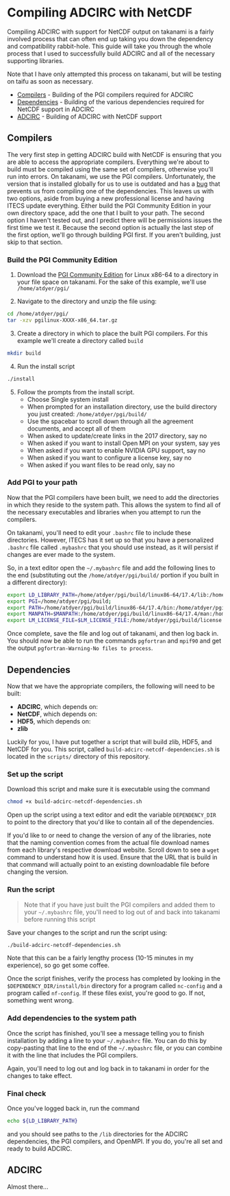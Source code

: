 # Compiling ADCIRC with NetCDF

Compiling ADCIRC with support for NetCDF output on takanami is a fairly involved process that can often end up taking you down the dependency and compatibility rabbit-hole. This guide will take you through the whole process that I used to successfully build ADCIRC and all of the necessary supporting libraries.

Note that I have only attempted this process on takanami, but will be testing on taifu as soon as necessary.

* [Compilers](#compilers) - Building of the PGI compilers required for ADCIRC
* [Dependencies](#dependencies) - Building of the various dependencies required for NetCDF support in ADCIRC
* [ADCIRC](#adcirc) - Building of ADCIRC with NetCDF support

## Compilers

The very first step in getting ADCIRC build with NetCDF is ensuring that you are able to access the appropriate compilers. Everything we're about to build must be compiled using the same set of compilers, otherwise you'll run into errors. On takanami, we use the PGI compilers. Unfortunately, the version that is installed globally for us to use is outdated and has a [bug](http://www.pgroup.com/userforum/viewtopic.php?t=3278&start=0&postdays=0&postorder=asc&highlight=&sid=ddadfd9e77e22b689480864e1987ca84) that prevents us from compiling one of the dependencies. This leaves us with two options, aside from buying a new professional license and having ITECS update everything. Either build the PGI Community Edition in your own directory space, add the one that I built to your path. The second option I haven't tested out, and I predict there will be permissions issues the first time we test it. Because the second option is actually the last step of the first option, we'll go through building PGI first. If you aren't building, just skip to that section.

### Build the PGI Community Edition

1. Download the [PGI Community Edition](http://www.pgroup.com/products/community.htm) for Linux x86-64 to a directory in your file space on takanami. For the sake of this example, we'll use ```/home/atdyer/pgi/```

2. Navigate to the directory and unzip the file using:
```bash
cd /home/atdyer/pgi/
tar -xzv pgilinux-XXXX-x86_64.tar.gz
```

3. Create a directory in which to place the built PGI compilers. For this example we'll create a directory called ```build```
```bash
mkdir build
```

4. Run the install script
```bash
./install
```

5. Follow the prompts from the install script.
    * Choose Single system install
    * When prompted for an installation directory, use the build directory you just created: ```/home/atdyer/pgi/build/```
    * Use the spacebar to scroll down through all the agreement documents, and accept all of them
    * When asked to update/create links in the 2017 directory, say no
    * When asked if you want to install Open MPI on your system, say yes
    * When asked if you want to enable NVIDIA GPU support, say no
    * When asked if you want to configure a license key, say no
    * When asked if you want files to be read only, say no
    
### Add PGI to your path

Now that the PGI compilers have been built, we need to add the directories in which they reside to the system path. This allows the system to find all of the necessary executables and libraries when you attempt to run the compilers.

On takanami, you'll need to edit your ```.bashrc``` file to include these directories. However, ITECS has it set up so that you have a personalized ```.bashrc``` file called ```.mybashrc``` that you should use instead, as it will persist if changes are ever made to the system.

So, in a text editor open the ```~/.mybashrc``` file and add the following lines to the end (substituting out the ```/home/atdyer/pgi/build/``` portion if you built in a different directory):

```bash
export LD_LIBRARY_PATH=/home/atdyer/pgi/build/linux86-64/17.4/lib:/home/atdyer/pgi/build/linux86-64/2017/mpi/openmpi/lib:$LD_LIBRARY_PATH;
export PGI=/home/atdyer/pgi/build;
export PATH=/home/atdyer/pgi/build/linux86-64/17.4/bin:/home/atdyer/pgi/build/linux86-64/17.4/mpi/openmpi/bin:$PATH;
export MANPATH=$MANPATH:/home/atdyer/pgi/build/linux86-64/17.4/man:/home/atdyer/pgi/build/linux86-64/17.4/mpi/openmpi/man;
export LM_LICENSE_FILE=$LM_LICENSE_FILE:/home/atdyer/pgi/build/license.dat
```

Once complete, save the file and log out of takanami, and then log back in. You should now be able to run the commands ```pgfortran``` and ```mpif90``` and get the output ```pgfortran-Warning-No files to process```.

## Dependencies

Now that we have the appropriate compilers, the following will need to be built:
* **ADCIRC**, which depends on:
* **NetCDF**, which depends on:
* **HDF5**, which depends on:
* **zlib**

Luckily for you, I have put together a script that will build zlib, HDF5, and NetCDF for you. This script, called ```build-adcirc-netcdf-dependencies.sh``` is located in the ```scripts/``` directory of this repository.

### Set up the script

Download this script and make sure it is executable using the command

```bash
chmod +x build-adcirc-netcdf-dependencies.sh
```

Open up the script using a text editor and edit the variable ```DEPENDENCY_DIR``` to point to the directory that you'd like to contain all of the dependencies.

If you'd like to or need to change the version of any of the libraries, note that the naming convention comes from the actual file download names from each library's respective download website. Scroll down to see a ```wget``` command to understand how it is used. Ensure that the URL that is build in that command will actually point to an existing downloadable file before changing the version.

### Run the script

> Note that if you have just built the PGI compilers and added them to your ```~/.mybashrc``` file, you'll need to log out of and back into takanami before running this script

Save your changes to the script and run the script using:
```bash
./build-adcirc-netcdf-dependencies.sh
```

Note that this can be a fairly lengthy process (10-15 minutes in my experience), so go get some coffee.

Once the script finishes, verify the process has completed by looking in the ```$DEPENDENCY_DIR/install/bin``` directory for a program called ```nc-config``` and a program called ```nf-config```. If these files exist, you're good to go. If not, something went wrong.

### Add dependencies to the system path

Once the script has finished, you'll see a message telling you to finish installation by adding a line to your ```~/.mybashrc``` file. You can do this by copy-pasting that line to the end of the ```~/.mybashrc``` file, or you can combine it with the line that includes the PGI compilers.

Again, you'll need to log out and log back in to takanami in order for the changes to take effect.

### Final check

Once you've logged back in, run the command
```bash
echo ${LD_LIBRARY_PATH}
```
and you should see paths to the ```/lib``` directories for the ADCIRC dependencies, the PGI compilers, and OpenMPI. If you do, you're all set and ready to build ADCIRC.

## ADCIRC

Almost there...
